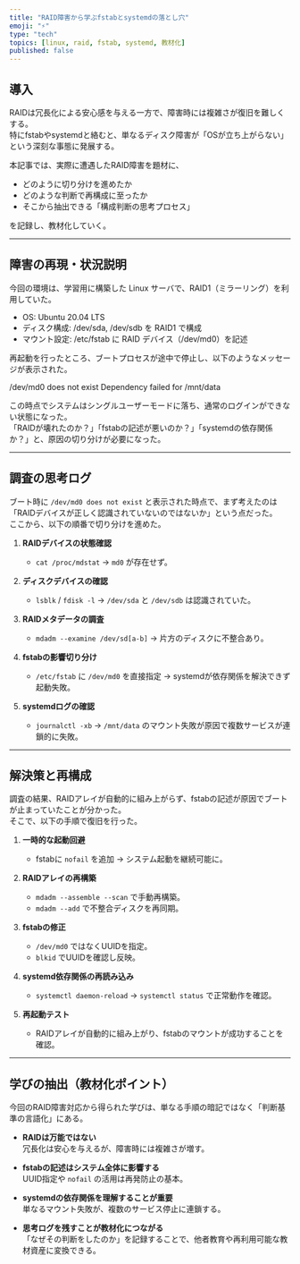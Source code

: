 ```yaml
---
title: "RAID障害から学ぶfstabとsystemdの落とし穴"
emoji: "⚡"
type: "tech"
topics: [linux, raid, fstab, systemd, 教材化]
published: false
---
```


## 導入
RAIDは冗長化による安心感を与える一方で、障害時には複雑さが復旧を難しくする。  
特にfstabやsystemdと絡むと、単なるディスク障害が「OSが立ち上がらない」という深刻な事態に発展する。  

本記事では、実際に遭遇したRAID障害を題材に、  
- どのように切り分けを進めたか  
- どのような判断で再構成に至ったか  
- そこから抽出できる「構成判断の思考プロセス」  

を記録し、教材化していく。  

---

## 障害の再現・状況説明
今回の環境は、学習用に構築した Linux サーバで、RAID1（ミラーリング）を利用していた。  

- OS: Ubuntu 20.04 LTS  
- ディスク構成: /dev/sda, /dev/sdb を RAID1 で構成  
- マウント設定: /etc/fstab に RAID デバイス（/dev/md0）を記述  

再起動を行ったところ、ブートプロセスが途中で停止し、以下のようなメッセージが表示された。

/dev/md0 does not exist
Dependency failed for /mnt/data

この時点でシステムはシングルユーザーモードに落ち、通常のログインができない状態になった。  
「RAIDが壊れたのか？」「fstabの記述が悪いのか？」「systemdの依存関係か？」と、原因の切り分けが必要になった。  

---

## 調査の思考ログ
ブート時に `/dev/md0 does not exist` と表示された時点で、まず考えたのは「RAIDデバイスが正しく認識されていないのではないか」という点だった。  
ここから、以下の順番で切り分けを進めた。  

1. **RAIDデバイスの状態確認**  
   - `cat /proc/mdstat` → `md0` が存在せず。  

2. **ディスクデバイスの確認**  
   - `lsblk` / `fdisk -l` → `/dev/sda` と `/dev/sdb` は認識されていた。  

3. **RAIDメタデータの調査**  
   - `mdadm --examine /dev/sd[a-b]` → 片方のディスクに不整合あり。  

4. **fstabの影響切り分け**  
   - `/etc/fstab` に `/dev/md0` を直接指定 → systemdが依存関係を解決できず起動失敗。  

5. **systemdログの確認**  
   - `journalctl -xb` → `/mnt/data` のマウント失敗が原因で複数サービスが連鎖的に失敗。  

---

## 解決策と再構成
調査の結果、RAIDアレイが自動的に組み上がらず、fstabの記述が原因でブートが止まっていたことが分かった。  
そこで、以下の手順で復旧を行った。  

1. **一時的な起動回避**  
   - fstabに `nofail` を追加 → システム起動を継続可能に。  

2. **RAIDアレイの再構築**  
   - `mdadm --assemble --scan` で手動再構築。  
   - `mdadm --add` で不整合ディスクを再同期。  

3. **fstabの修正**  
   - `/dev/md0` ではなくUUIDを指定。  
   - `blkid` でUUIDを確認し反映。  

4. **systemd依存関係の再読み込み**  
   - `systemctl daemon-reload` → `systemctl status` で正常動作を確認。  

5. **再起動テスト**  
   - RAIDアレイが自動的に組み上がり、fstabのマウントが成功することを確認。  

---

## 学びの抽出（教材化ポイント）
今回のRAID障害対応から得られた学びは、単なる手順の暗記ではなく「判断基準の言語化」にある。  

- **RAIDは万能ではない**  
  冗長化は安心を与えるが、障害時には複雑さが増す。  

- **fstabの記述はシステム全体に影響する**  
  UUID指定や `nofail` の活用は再発防止の基本。  

- **systemdの依存関係を理解することが重要**  
  単なるマウント失敗が、複数のサービス停止に連鎖する。  

- **思考ログを残すことが教材化につながる**  
  「なぜその判断をしたのか」を記録することで、他者教育や再利用可能な教材資産に変換できる。